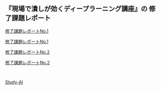 ## 『現場で潰しが効くディープラーニング講座』の 修了課題レポート



[修了課題レポートNo.1](https://hashi-hiroy.github.io/academy_report/academy_report_no1.mht)

[修了課題レポートNo.1](https://hashi-hiroy.github.io/academy_report/academy_report_no1.pdf)

[修了課題レポートNo.2](https://hashi-hiroy.github.io/academy_report/academy_report_no2.mht)

[修了課題レポートNo.2](https://hashi-hiroy.github.io/academy_report/academy_report_no2.pdf)


<br/>

[Study-AI](http://study-ai.com/)

<br/>
